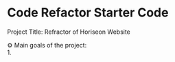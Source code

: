 # Code Refactor Starter Code
Project Title: Refractor of Horiseon Website

⚙️ Main goals of the project: </br>
1. 

